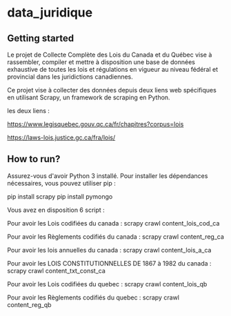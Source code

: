 # data_juridique



## Getting started

Le projet de Collecte Complète des Lois du Canada et du Québec vise à rassembler, compiler et mettre à disposition une base de données exhaustive de toutes les lois et régulations en vigueur au niveau fédéral et provincial dans les juridictions canadiennes.

Ce projet vise à collecter des données depuis deux liens web spécifiques en utilisant Scrapy, un framework de scraping en Python.

les deux liens :

https://www.legisquebec.gouv.qc.ca/fr/chapitres?corpus=lois

https://laws-lois.justice.gc.ca/fra/lois/

##  How to run?
Assurez-vous d'avoir Python 3 installé. Pour installer les dépendances nécessaires, vous pouvez utiliser pip :

pip install scrapy
pip install pymongo

Vous avez en disposition 6 script :

Pour avoir les Lois codifiées du canada : scrapy crawl content_lois_cod_ca

Pour avoir les Règlements codifiés du canada : scrapy crawl content_reg_ca

Pour avoir les lois annuelles du canada : scrapy crawl content_lois_a_ca

Pour avoir les LOIS CONSTITUTIONNELLES DE 1867 à 1982 du canada : scrapy crawl content_txt_const_ca

Pour avoir les Lois codifiées du quebec : scrapy crawl content_lois_qb

Pour avoir les Règlements codifiés du quebec : scrapy crawl content_reg_qb
